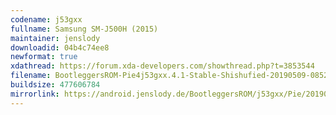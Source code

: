 ```yaml
---
codename: j53gxx
fullname: Samsung SM-J500H (2015)
maintainer: jenslody
downloadid: 04b4c74ee8
newformat: true
xdathread: https://forum.xda-developers.com/showthread.php?t=3853544
filename: BootleggersROM-Pie4j53gxx.4.1-Stable-Shishufied-20190509-085256.zip
buildsize: 477606784
mirrorlink: https://android.jenslody.de/BootleggersROM/j53gxx/Pie/20190509-085256/
---
```


